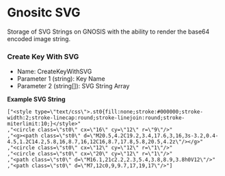 # Gnositc SVG
Storage of SVG Strings on GNOSIS with the ability to render the base64 encoded image string.

### Create Key With SVG
 - Name: CreateKeyWithSVG
 - Parameter 1 (string): Key Name 
 - Parameter 2 (string[]): SVG String Array

**Example SVG String**
```
["<style type=\"text/css\">.st0{fill:none;stroke:#000000;stroke-width:2;stroke-linecap:round;stroke-linejoin:round;stroke-miterlimit:10;}</style>"
,"<circle class=\"st0\" cx=\"16\" cy=\"12\" r=\"9\"/>"
,"<g><path class=\"st0\" d=\"M20.5,4.2C19.2,3.4,17.6,3,16,3s-3.2,0.4-4.5,1.2C14.2,5.8,16,8.7,16,12C16,8.7,17.8,5.8,20.5,4.2z\"/></g>"
,"<circle class=\"st0\" cx=\"12\" cy=\"12\" r=\"1\"/>"
,"<circle class=\"st0\" cx=\"20\" cy=\"12\" r=\"1\"/>"
,"<path class=\"st0\" d=\"M16.1,21c2.2,2.3,5.4,3.8,8.9,3.8h0V12\"/>"
,"<path class=\"st0\" d=\"M7,12c0,9,9.7,17,19,17\"/>"]

```
